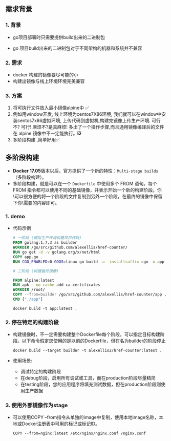 ## 需求背景

### 1. 背景

- go项目部署时只需要提供build出来的二进制包

- go 项目build出来的二进制包对于不同架构的机器和系统并不兼容

### 2. 需求

- docker 构建的镜像要尽可能的小
- 构建出镜像与线上环境环境完美兼容

### 3. 方案

1. 将可执行文件放入最小镜像alpine中 ✅
2. 例如用window开发, 线上环境为centos7X86环境, 我们就可以在window中安装centos7x86虚拟环境, 上传代码到虚拟机,构建完镜像上传生产环境. 可行不? 可行! 麻烦不?是真麻烦! 多出了一个操作步骤,而且通用镜像编译后的文件在 alpine 镜像中不一定能执行。❎
3. 多阶段构建 ,简单好用✅

## 多阶段构建

- **Docker 17.05**版本以后，官方提供了一个新的特性：`Multi-stage builds`（多阶段构建）。
- 多阶段构建，就是可以在一个 `Dockerfile` 中使用多个 FROM 语句。每个 FROM 指令都可以使用不同的基础镜像，并表示开始一个新的构建阶段。你\可以很方便的将一个阶段的文件复制到另外一个阶段，在最终的镜像中保留下你\需要的内容即可。

### 1. demo

- 代码示例

  ```dockerfile
  # 一阶段 (模拟生产环境构建项目代码)
  FROM golang:1.7.3 as builder
  WORKDIR /go/src/github.com/alexellis/href-counter/
  RUN go get -d -v golang.org/x/net/html  
  COPY app.go .
  RUN CGO_ENABLED=0 GOOS=linux go build -a -installsuffix cgo -o app .
  
  # 二阶段 (构键最终镜像)
  
  FROM alpine:latest  
  RUN apk --no-cache add ca-certificates
  WORKDIR /root/
  COPY --from=builder /go/src/github.com/alexellis/href-counter/app .
  CMD ["./app"] 
  ```

  `docker build -t app:latest .`

### 2. 停在特定的构建阶段

- 构建镜像时，不一定需要构建整个Dockerfile每个阶段。可以指定目标构建阶段。以下命令假定您使用的是以前的Dockerfile，但在名为builder的阶段停止

  ```shell
  docker build --target builder -t alexellis2/href-counter:latest .
  ```

- 使用场景:

  - 调试特定的构建阶段
  - 在debug阶段，启用所有调试或工具，而在production阶段尽量精简
  - 在testing阶段，您的应用程序将填充测试数据，但在production阶段则使用生产数据

### 3. 使用外部镜像作为stage

- 可以使用COPY –from指令从单独的image中复制，使用本地image名称，本地或Docker注册表中可用的标记或标记ID。

  ```shell
  COPY --from=nginx:latest /etc/nginx/nginx.conf /nginx.conf
  ```

  